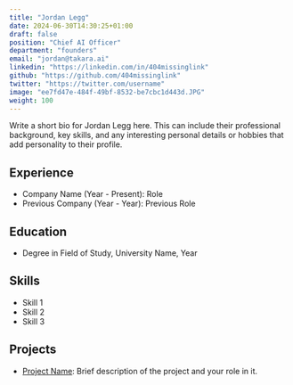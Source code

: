 ```yaml
---
title: "Jordan Legg"
date: 2024-06-30T14:30:25+01:00
draft: false
position: "Chief AI Officer"
department: "founders"
email: "jordan@takara.ai"
linkedin: "https://linkedin.com/in/404missinglink"
github: "https://github.com/404missinglink"
twitter: "https://twitter.com/username"
image: "ee7fd47e-484f-49bf-8532-be7cbc1d443d.JPG"
weight: 100
---
```


Write a short bio for Jordan Legg here. This can include their professional background, key skills, and any interesting personal details or hobbies that add personality to their profile.

## Experience

- Company Name (Year - Present): Role
- Previous Company (Year - Year): Previous Role

## Education

- Degree in Field of Study, University Name, Year

## Skills

- Skill 1
- Skill 2
- Skill 3

## Projects

- [Project Name](https://project-link.com): Brief description of the project and your role in it.
